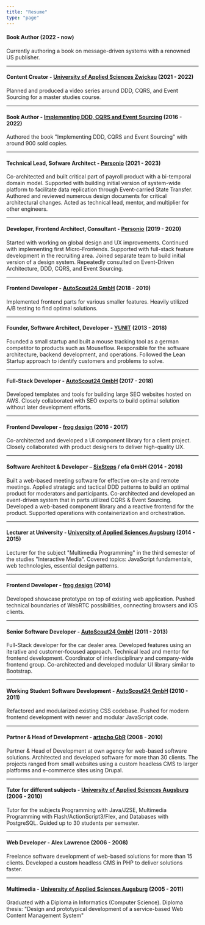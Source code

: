```yaml
---
title: "Resume"
type: "page"
---
```


#### Book Author (2022 - now)

Currently authoring a book on message-driven systems with a renowned US publisher.

<hr />

#### Content Creator - [University of Applied Sciences Zwickau](https://www.fh-zwickau.de/) (2021 - 2022)

Planned and produced a video series around DDD, CQRS, and Event Sourcing for a master studies course.

<hr />

#### Book Author - [Implementing DDD, CQRS and Event Sourcing](https://leanpub.com/implementing-ddd-cqrs-and-event-sourcing) (2016 - 2022)

Authored the book "Implementing DDD, CQRS and Event Sourcing" with around 900 sold copies.

<hr />

#### Technical Lead, Sofware Architect - [Personio](https://www.personio.de) (2021 - 2023)

Co-architected and built critical part of payroll product with a bi-temporal domain model.
Supported with building initial version of system-wide platform to facilitate data replication through Event-carried State Transfer.
Authored and reviewed numerous design documents for critical architectural changes.
Acted as technical lead, mentor, and multiplier for other engineers.

<hr />

#### Developer, Frontend Architect, Consultant - [Personio](https://www.personio.de) (2019 - 2020)

Started with working on global design and UX improvements.
Continued with implementing first Micro-Frontends.
Supported with full-stack feature development in the recruiting area.
Joined separate team to build initial version of a design system.
Repeatedly consulted on Event-Driven Architecture, DDD, CQRS, and Event Sourcing.

<hr />

#### Frontend Developer - [AutoScout24 GmbH](http://www.autoscout24.de) (2018 - 2019)

Implemented frontend parts for various smaller features.
Heavily utilized A/B testing to find optimal solutions.

<hr />

#### Founder, Software Architect, Developer - [YUNIT](http://www.yunit.org) (2013 - 2018)

Founded a small startup and built a mouse tracking tool as a german competitor to products such as Mouseflow.
Responsible for the software architecture, backend development, and operations.
Followed the Lean Startup approach to identify customers and problems to solve.

<hr />

#### Full-Stack Developer - [AutoScout24 GmbH](http://www.autoscout24.de) (2017 - 2018)

Developed templates and tools for building large SEO websites hosted on AWS.
Closely collaborated with SEO experts to build optimal solution without later development efforts.

<hr />

#### Frontend Developer - [frog design](http://www.frogdesign.com) (2016 - 2017)

Co-architected and developed a UI component library for a client project.
Closely collaborated with product designers to deliver high-quality UX.

<hr />

#### Software Architect & Developer – [SixSteps](http://sixsteps.com/) / efa GmbH (2014 - 2016)

Built a web-based meeting software for effective on-site and remote meetings.
Applied strategic and tactical DDD patterns to build an optimal product for moderators and participants.
Co-architected and developed an event-driven system that in parts utilized CQRS & Event Sourcing.
Developed a web-based component library and a reactive frontend for the product.
Supported operations with containerization and orchestration.

<hr />

#### Lecturer at University - [University of Applied Sciences Augsburg](http://www.hs-augsburg.de) (2014 - 2015)

Lecturer for the subject "Multimedia Programming" in the third semester of the studies "Interactive Media". Covered topics: JavaScript fundamentals, web technologies, essential design patterns.

<hr />

#### Frontend Developer - [frog design](http://www.frogdesign.com) (2014)

Developed showcase prototype on top of existing web application.
Pushed technical boundaries of WebRTC possibilities, connecting browsers and iOS clients.

<hr />

#### Senior Software Developer - [AutoScout24 GmbH](http://www.autoscout24.de) (2011 - 2013)

Full-Stack developer for the car dealer area.
Developed features using an iterative and customer-focused approach.
Technical lead and mentor for frontend development.
Coordinator of interdisciplinary and company-wide frontend group.
Co-architected and developed modular UI library similar to Bootstrap.

<hr />

#### Working Student Software Development - [AutoScout24 GmbH](http://www.autoscout24.de) (2010 - 2011)

Refactored and modularized existing CSS codebase.
Pushed for modern frontend development with newer and modular JavaScript code.

<hr />

#### Partner & Head of Development - [artecho GbR](http://www.artecho.de) (2008 - 2010)

Partner & Head of Development at own agency for web-based software solutions.
Architected and developed software for more than 30 clients.
The projects ranged from small websites using a custom headless CMS to larger platforms and e-commerce sites using Drupal.

<hr />

#### Tutor for different subjects - [University of Applied Sciences Augsburg](http://www.hs-augsburg.de) (2006 - 2010)

Tutor for the subjects Programming with Java/J2SE, Multimedia Programming with Flash/ActionScript3/Flex, and Databases with PostgreSQL. Guided up to 30 students per semester.

<hr />

#### Web Developer - Alex Lawrence (2006 - 2008)

Freelance software development of web-based solutions for more than 15 clients.
Developed a custom headless CMS in PHP to deliver solutions faster.

<hr />

#### Multimedia - [University of Applied Sciences Augsburg](http://www.hs-augsburg.de) (2005 - 2011)

Graduated with a Diploma in Informatics (Computer Science).
Diploma thesis: "Design and prototypical development of a service-based Web Content Management System"
